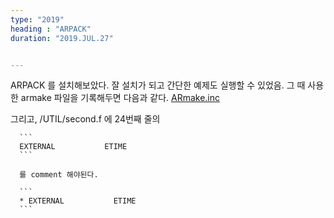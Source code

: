 ```yaml
---
type: "2019"
heading : "ARPACK"
duration: "2019.JUL.27"


---
```

 

ARPACK 를 설치해보았다. 잘 설치가 되고 간단한 예제도 실행할 수 있었음. 그 때 사용한 armake 파일을 기록해두면 다음과 같다. [ARmake.inc](/todo/images/config_files/ARmake.inc)

그리고, /UTIL/second.f 에 24번째 줄의 

      ```
	  EXTERNAL           ETIME
	  ```
	  
	  를 comment 해야된다. 
	  
      ```
	  * EXTERNAL           ETIME
	  ```
	  
	  